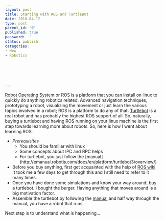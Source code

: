 ```yaml
---
layout: post
title: Starting with ROS and TurtleBot
date: 2018-04-12
type: post
parent_id: '0'
published: true
password: ''
status: publish
categories:
- New
- Robotics






---
```

[Robot Operating System](https://en.m.wikipedia.org/wiki/Robot_Operating_System) or ROS is a platform that you can install on linux to quickly do anything robotics related. <!--more--> Advanced navigation techniques, prototyping a robot, visualizing the movement or just learn the various topics involved in a robot; ROS is a platform to do any of that. [Turtlebot](http://www.turtlebot.com/) is a real robot and has probably the highest ROS support of all. So, naturally, buying a turtlebot and having ROS running on your linux machine is the first step towards learning more about robots. So, here is how I went about learning ROS.

- *Prerequisites* 
  <ul style="width: 100%;"> 
    <li>You should be familiar with linux</li>
    <li>Some concepts about IPC and RPC helps</li>
    <li>For turtlebot, you just follow the [manual](http://emanual.robotis.com/docs/en/platform/turtlebot3/overview/)</li>
  </ul> 
- Before you buy anything, first get acquainted with the help of [ROS wiki](http://wiki.ros.org/ROS/Tutorials). It took me a few days to get through this and I still need to refer to it many times.
- Once you have done some simulations and know your way around, buy a turtlebot. I bought the burger. Having anything that moves around is a big motivation factor.
- Assemble the turtlebot by following the [manual](http://emanual.robotis.com/docs/en/platform/turtlebot3/overview/) and half way through the manual, you have a robot that runs.

Next step is to understand what is happening...
